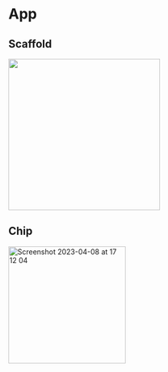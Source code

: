 # App

## Scaffold
<img src="https://user-images.githubusercontent.com/15118915/230448885-a10388da-a5b4-456b-bd69-c48c03d1b5f4.png" width="300">

## Chip
<img width="232" alt="Screenshot 2023-04-08 at 17 12 04" src="https://user-images.githubusercontent.com/15118915/230715880-f96858d3-dc38-47a6-a8cc-f997b4a730b8.png">
